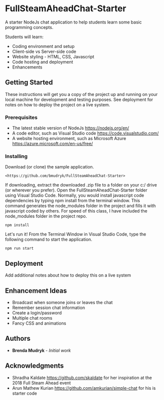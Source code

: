 # FullSteamAheadChat-Starter

A starter NodeJs chat application to help students learn some basic programming concepts.

Students will learn:

* Coding environment and setup
* Client-side vs Server-side code
* Website styling - HTML, CSS, Javascript
* Code hosting and deployment
* Enhancements

## Getting Started

These instructions will get you a copy of the project up and running on your local machine for development and testing purposes. See deployment for notes on how to deploy the project on a live system.

### Prerequisites

* The latest stable version of NodeJs <https://nodejs.org/en/>
* A code editor, such as Visual Studio code <https://code.visualstudio.com/>
* A website hosting environment, such as Microsoft Azure <https://azure.microsoft.com/en-us/free/>

### Installing

Download (or clone) the sample application.

```Github
<https://github.com/bmudryk/FullSteamAheadChat-Starter>
```

If downloading, extract the downloaded .zip file to a folder on your c:/ drive (or wherever you prefer).  Open the FullSteamAheadChat-Starter folder using Visual Studio Code.  Normally, you would install javascript code dependencies by typing npm install from the terminal window.  This command generates the node_modules folder in the project and fills it with javascript coded by others.  For speed of this class, I have included the node_modules folder in the project repo.

```Node
npm install
```

Let's run it!  From the Terminal Window in Visual Studio Code, type the following command to start the application.

```Node
npm run start
```

## Deployment

Add additional notes about how to deploy this on a live system

## Enhancement Ideas

* Broadcast when someone joins or leaves the chat
* Remember session chat information
* Create a login/password
* Multiple chat rooms
* Fancy CSS and animations

## Authors

* **Brenda Mudryk** - *Initial work*

## Acknowledgments

* Shradha Kaldate <https://github.com/skaldate> for her inspiration at the 2018 Full Steam Ahead event
* Arun Mathew Kurian <https://github.com/amkurian/simple-chat> for his is starter code
